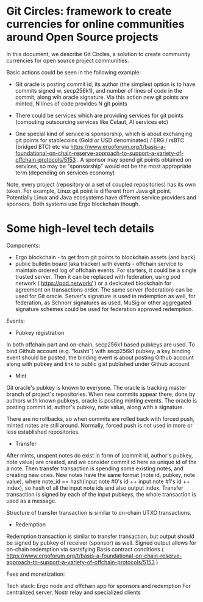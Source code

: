 Git Circles: framework to create currencies for online communities around Open Source projects
=============================================================================================

In this document, we describe Git Circles, a solution to create community currencies for open source project communities.

Basic actions could be seen in the following example:

* Git oracle is posting commit id, its author (the simplest option is to have commits signed w. secp256k1), and number of lines of code in the commit, along wih oracle signature. Via this action new git points are minted, N lines of code provides N git points

* There could be services which are providing services for git points (computing outsourcing services like Celaut, AI services etc)

* One special kind of service is sponsorship, which is about exchanging git points for stablecoins (Gold or USD denominated) / ERG / rsBTC (bridged BTC) etc via https://www.ergoforum.org/t/basis-a-foundational-on-chain-reserve-approach-to-support-a-variety-of-offchain-protocols/5153 . A sponsor may spend git points obtained on services, so may be "sponsorship" would not be the most appropriate term (depending on services economy)

Note, every project (repository or a set of coupled repositories) has its own token. For example, Linux git point is different from Java git point. Potentially Linux and Java ecosystems have different service providers and sponsors. Both systems use Ergo blockchain though.


Some high-level tech details
============================

Components:

* Ergo blockchain - to get from git points to blockchain assets (and back)
* public bulletin board (aka tracker) with events - offchain service to maintain ordered log of offchain events. For starters, it could be a single trusted server. Then it can be replaced with federation, using pod network ( https://pod.network/ ) or a dedicated blockchain for agreement on transactions order. The same server (federation) can be used for Git oracle. Server's signature is used in redemption as well, for federation, as Schnorr signatures as used, MuSig or other aggregated signature schemes could be used for federation approved redemption.

Events:

* Pubkey registration

In both offchain part and on-chain, secp256k1 based pubkeys are used. To bind Github account (e.g. "kushti") with secp256k1 pubkey, a key binding event should be posted, the binding event is about posting Github account along with pubkey and link to public gist published under Github account

* Mint

Git oracle's pubkey is known to everyone. The oracle is tracking master branch of project's repositories. When new commits appear there, done by authors with known pubkeys, oracle is posting minting events.  The oracle is posting commit id, author's pubkey, note value, along with a signature.

There are no rollbacks, so when commits are rolled back with forced push, minted notes are still around. Normally, forced push is not used in more or less established repositories.

* Transfer

After mints, unspent notes do exist in form of (commit id, author's pubkey, note value) are created, and we consider commit id here as unique id of the a note. Then transfer transaction is spending some existing notes, and creating new ones. New notes have the same format (note id, pubkey, note value), where note_id == hash(input note #0's id ++ input note #1's id ++ index), so hash of all the input note ids and also output index. Transfer transaction is signed by each of the input pubkeys, the whole transaction is used as a message.

Structure of transfer transaction is similar to on-chain UTXO transactions.

* Redemption

Redemption transaction is similar to transfer transaction, but output should be signed by pubkey of receiver (sponsor) as well. Signed output allows for on-chain redemption via sastsfying Basis contract conditions ( https://www.ergoforum.org/t/basis-a-foundational-on-chain-reserve-approach-to-support-a-variety-of-offchain-protocols/5153 )


Fees and monetization:


Tech stack:
Ergo node and offchain app for sponsors and redemption
For centralized server, Nostr relay and specialized clients